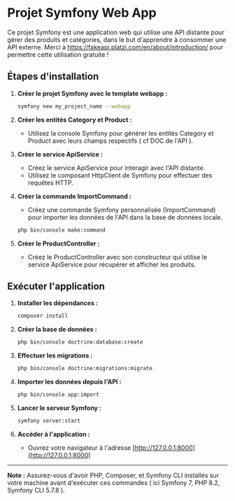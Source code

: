 # Projet Symfony Web App

Ce projet Symfony est une application web qui utilise une API distante pour gérer des produits et catégories, dans le but d'apprendre à consommer une API externe.
Merci à https://fakeapi.platzi.com/en/about/introduction/ pour permettre cette utilisation gratuite !

## Étapes d'installation

1. **Créer le projet Symfony avec le template webapp :**
    ```bash
    symfony new my_project_name --webapp
    ```

2. **Créer les entités Category et Product :**
    - Utilisez la console Symfony pour générer les entités Category et Product avec leurs champs respectifs ( cf DOC de l'API ).

3. **Créer le service ApiService :**
    - Créez le service ApiService pour interagir avec l'API distante.
    - Utilisez le composant HttpClient de Symfony pour effectuer des requêtes HTTP.

4. **Créer la commande ImportCommand :**
    - Créez une commande Symfony personnalisée (ImportCommand) pour importer les données de l'API dans la base de données locale.

    ```bash
    php bin/console make:command
    ```

5. **Créer le ProductController :**
    - Créez le ProductController avec son constructeur qui utilise le service ApiService pour récupérer et afficher les produits.

## Exécuter l'application

1. **Installer les dépendances :**
    ```bash
    composer install
    ```

2. **Créer la base de données :**
    ```bash
    php bin/console doctrine:database:create
    ```

3. **Effectuer les migrations :**
    ```bash
    php bin/console doctrine:migrations:migrate
    ```

4. **Importer les données depuis l'API :**
    ```bash
    php bin/console app:import
    ```

5. **Lancer le serveur Symfony :**
    ```bash
    symfony server:start
    ```

6. **Accéder à l'application :**
    - Ouvrez votre navigateur à l'adresse [http://127.0.0.1:8000](http://127.0.0.1:8000)

---

**Note :** Assurez-vous d'avoir PHP, Composer, et Symfony CLI installés sur votre machine avant d'exécuter ces commandes ( ici Symfony 7, PHP 8.2, Symfony CLI 5.7.8 ).
